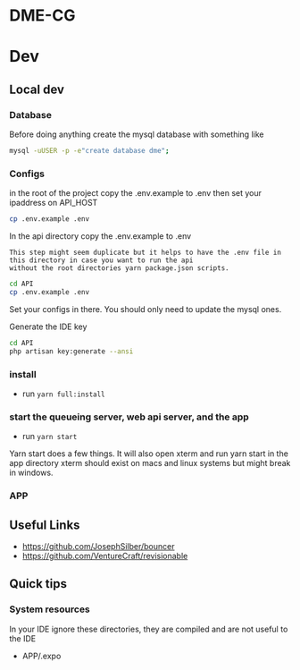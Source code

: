 # DME-CG

# Dev

## Local dev

### Database
Before doing anything create the mysql database with something like
```bash
mysql -uUSER -p -e"create database dme";
```

### Configs

in the root of the project copy the .env.example to .env then set your ipaddress on API_HOST
```bash
cp .env.example .env
```

In the api directory copy the .env.example to .env
 
    This step might seem duplicate but it helps to have the .env file in this directory in case you want to run the api 
    without the root directories yarn package.json scripts.
     
```bash
cd API
cp .env.example .env
``` 
Set your configs in there. You should only need to update the mysql ones.

Generate the IDE key
```bash
cd API
php artisan key:generate --ansi
``` 

### install
* run `yarn full:install`

### start the queueing server, web api server, and the app
* run `yarn start`

Yarn start does a few things. It will also open xterm and run yarn start in the app directory
xterm should exist on macs and linux systems but might break in windows. 

### APP

## Useful Links
* https://github.com/JosephSilber/bouncer
* https://github.com/VentureCraft/revisionable

## Quick tips 

### System resources
In your IDE ignore these directories, they are compiled and are not useful to the IDE
* APP/.expo
